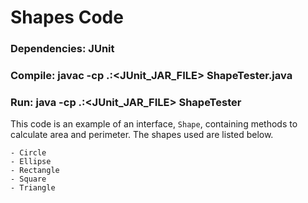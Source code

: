 # Shapes Code

### Dependencies: JUnit
### Compile: javac -cp .:<JUnit_JAR_FILE> ShapeTester.java
### Run: java -cp .:<JUnit_JAR_FILE> ShapeTester

This code is an example of an interface, <code>Shape</code>, containing methods to calculate area and perimeter. The shapes used are listed below.

	- Circle
	- Ellipse
	- Rectangle
	- Square
	- Triangle